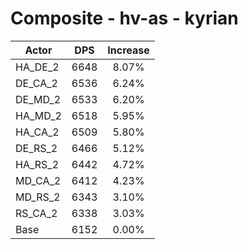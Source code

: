 # Composite - hv-as - kyrian
| Actor | DPS | Increase |
|---|:---:|:---:|
|HA_DE_2|6648|8.07%|
|DE_CA_2|6536|6.24%|
|DE_MD_2|6533|6.20%|
|HA_MD_2|6518|5.95%|
|HA_CA_2|6509|5.80%|
|DE_RS_2|6466|5.12%|
|HA_RS_2|6442|4.72%|
|MD_CA_2|6412|4.23%|
|MD_RS_2|6343|3.10%|
|RS_CA_2|6338|3.03%|
|Base|6152|0.00%|
